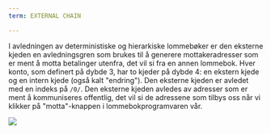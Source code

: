 ```yaml
---
term: EXTERNAL CHAIN

---
```

I avledningen av deterministiske og hierarkiske lommebøker er den eksterne kjeden en avledningsgren som brukes til å generere mottakeradresser som er ment å motta betalinger utenfra, det vil si fra en annen lommebok. Hver konto, som definert på dybde 3, har to kjeder på dybde 4: en ekstern kjede og en intern kjede (også kalt "endring"). Den eksterne kjeden er avledet med en indeks på `/0/`. Den eksterne kjeden avledes av adresser som er ment å kommuniseres offentlig, det vil si de adressene som tilbys oss når vi klikker på "motta"-knappen i lommebokprogramvaren vår.

![](../../dictionnaire/assets/22.webp)